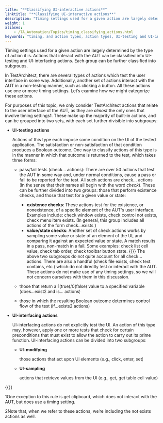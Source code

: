 ```yaml
--- 
title: "**Classifying UI-interactive actions**"
linktitle: "**Classifying UI-interactive actions**"
description: "Timing settings used for a given action are largely determined by the type of action it is. Actions that interact with the AUT can be classified into UI-testing and UI-interfacing actions. Each group can be further classified into subgroups."
weight: 1
aliases: 
    - /TA_Automation/Topics/timing_classifying_actions.html
keywords: "timing, and action types, action types, UI-testing and UI-interfacing"
---
```


Timing settings used for a given action are largely determined by the type of action it is. Actions that interact with the AUT can be classified into UI-testing and UI-interfacing actions. Each group can be further classified into subgroups.

In TestArchitect, there are several types of actions which test the user interface in some way. Additionally, another set of actions interact with the AUT in a non-testing manner, such as clicking a button. All these actions use one or more timing settings. Let’s examine how we might categorize these actions.

For purposes of this topic, we only consider TestArchitect actions that relate to the user interface of the AUT, as they are *almost* the only ones that involve timing settings1. These make up the majority of built-in actions, and can be grouped into two sets, with each set further divisible into subgroups:

-   **UI-testing actions**

    Actions of this type each impose some condition on the UI of the tested application. The satisfaction or non-satisfaction of that condition produces a Boolean outcome. One way to classify actions of this type is in the manner in which that outcome is returned to the test, which takes three forms:

    -   pass/fail tests \(check... actions\): There are over 50 actions that test the AUT in some way and, under normal conditions, cause a pass or fail to be reported for the test. All such actions are check... actions \(in the sense that their names all begin with the word *check*\). These can be further divided into two groups: those that perform existence checks, and those that test for a given value or state:

        -   **existence checks**: These actions test for the existence, or nonexistence, of a specific element of the AUT's user interface. Examples include: check window exists, check control not exists, check menu item exists. \(In general, this group includes all actions of the form check...exists.\)
        -   **value/state checks**: Another set of check actions works by sampling some value or state of an element of the UI, and comparing it against an expected value or state. A match results in a pass, non-match in a fail. Some examples: check list cell value, check tab order, check toolbar button state.
{{<note>}} The above two subgroups do not quite account for all check... actions. There are also a handful \(check file exists, check text contains, etc.\) which do not directly test or interact with the AUT. These actions do not make use of any timing settings, so we will not concern ourselves with them in this discussion.

    -   those that return a 1\(true\)/0\(false\) value to a specified variable \(does…exist2 and is… actions\)
    -   those in which the resulting Boolean outcome determines control flow of the test \(if…exists2 actions\)
-   **UI-interfacing actions**

    UI-interfacing actions do not explicitly test the UI. An action of this type may, however, apply one or more tests that check for certain preconditions that must exist to allow the action to carry out its prime function. UI-interfacing actions can be divided into two subgroups:

    -   **UI-modifying**

        those actions that act upon UI elements \(e.g., click, enter, set\)

    -   **UI-sampling**

        actions that retrieve values from the UI \(e.g., get, get table cell value\)


{{<note>}}

1One exception to this rule is get clipboard, which does not interact with the AUT, but does use a timing setting.

2Note that, when we refer to these actions, we’re including the not exists actions as well.



